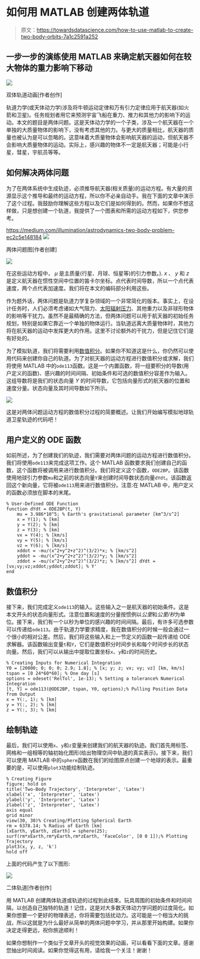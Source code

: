 # 如何用 MATLAB 创建两体轨道

> 原文：<https://towardsdatascience.com/how-to-use-matlab-to-create-two-body-orbits-7a1c2591a252>

## 一步一步的演练使用 MATLAB 来确定航天器如何在较大物体的重力影响下移动

![](img/d759a21edeca44ff577b7ac1d1426421.png)

双体轨道动画[作者创作]

轨道力学(或天体动力学)涉及将牛顿运动定律和万有引力定律应用于航天器(如火箭和卫星)。任务规划者用它来预测宇宙飞船在重力、推力和其他力的影响下的运动。本文的题目是两体问题。这是天体动力学的一个子类，涉及一个航天器在一个单独的大质量物体的影响下，没有考虑其他的力。与更大的质量相比，航天器的质量也被认为是可以忽略的。这意味着大质量物体会影响航天器的运动，但航天器不会影响大质量物体的运动。实际上，感兴趣的物体不一定是航天器；可能是小行星，彗星，宇航员等等。

## 如何解决两体问题

为了在两体系统中生成轨迹，必须推导航天器(相关质量)的运动方程。有大量的资源显示这个推导和最终的运动方程，所以你不必亲自动手。我在下面的文章中演示了这个过程。我鼓励你理解这些方程以及它们是如何得到的。然而，如果你不想这样做，只是想创建一个轨道，我提供了一个图表和所需的运动方程如下，供您参考。

<https://medium.com/illumination/astrodynamics-two-body-problem-ec2c5e148184>  ![](img/11c14abe0d51f2ec028817fbbc378b9e.png)

两体问题图[作者创建]

![](img/59b7df0f9c3b98d425a05287c04ec72c.png)

在这些运动方程中， *μ* 是主质量(行星、月球、恒星等)的引力参数。). *x* 、 *y* 和 *z* 是定义航天器在惯性空间中位置的笛卡尔坐标。点代表时间导数，所以一个点代表速度，两个点代表加速度。我们将在本文的编码部分利用这些。

作为题外话，两体问题是轨道力学复杂领域的一个非常简化的版本。事实上，在设计任务时，人们必须考虑诸如大气阻力、[太阳辐射压力](https://medium.com/illumination/deriving-the-effect-of-solar-radiation-pressure-on-orbits-150792f64d0b)、其他重力以及非球形物体的影响等干扰力。虽然不是最精确的方法，但两体问题可以用于航天器的初始任务规划，特别是如果它靠近一个单独的物体运行。当轨道远离大质量物体时，其他力将在航天器的运动中发挥更大的作用。这里不讨论额外的干扰力，但是记住它们是有好处的。

为了模拟轨道，我们将需要利用[数值积分](/numerical-integration-in-matlab-f41d187c1c15)。如果你不知道这是什么，你仍然可以使用代码来创建你自己的轨道。为了对航天器的运动方程进行数值积分或求解，我们将使用 MATLAB 中的`ode113`函数。这是一个内置函数，将一组要积分的导数(用户定义的函数)、感兴趣的时间间隔、初始条件和可选的数值积分容差作为输入。这组导数将是我们的状态向量 *Y* 的时间导数，它包括向量形式的航天器的位置和速度分量。状态向量及其时间导数如下所示。

![](img/3e1d3144deb8629857fa5dced0435864.png)

这是对两体问题运动方程的数值积分过程的简要概述。让我们开始编写模拟地球轨道卫星轨迹的代码吧！

## 用户定义的 ODE 函数

如前所述，为了创建我们的轨迹，我们需要对两体问题的运动方程进行数值积分。我们将使用`ode113`来完成这项工作。这个 MATLAB 函数要求我们创建自己的函数，这个函数将被调用来进行数值积分。我们将定义这个函数，`ODE2BP`。该函数使用地球引力参数`mu`和之前的状态向量`Y`来创建时间导数状态向量`dYdt`。该函数返回这个新向量，它将被`ode113`用来进行数值积分。注意:在 MATLAB 中，用户定义的函数必须放在脚本的末尾。

```
% User-Defined ODE Function
function dYdt = ODE2BP(t, Y)
    mu = 3.986*10^5; % Earth's gravitational parameter [km^3/s^2]
    x = Y(1); % [km]
    y = Y(2); % [km]
    z = Y(3); % [km]
    vx = Y(4); % [km/s]
    vy = Y(5); % [km/s]
    vz = Y(6); % [km/s]
    xddot = -mu/(x^2+y^2+z^2)^(3/2)*x; % [km/s^2]
    yddot = -mu/(x^2+y^2+z^2)^(3/2)*y; % [km/s^2]
    zddot = -mu/(x^2+y^2+z^2)^(3/2)*z; % [km/s^2] dYdt = [vx;vy;vz;xddot;yddot;zddot]; % Y'
end
```

## 数值积分

接下来，我们完成定义`ode113`的输入。这些输入之一是航天器的初始条件。这是本文开头的状态向量形式。注意位置和速度的分量按惯例以*公里*和*公里/秒*为单位。接下来，我们有一个以秒为单位的感兴趣的时间间隔。最后，有许多可选参数可以传递给`ode113`。由于轨道力学要求精度，我在数值积分的时候一般会通过一个很小的相对公差。然后，我们将这些输入和上一节定义的函数一起传递给 ODE 求解器。该函数输出变量`t`和`Y`，它们是数值积分时间步长和每个时间步长的状态向量。然后，我们可以从输出中提取位置坐标`x`、`y`和`z`的时间历史。

```
% Creating Inputs for Numerical Integration
Y0 = [20000; 0; 0; 0; 2.9; 1.8]; % [x; y; z; vx; vy; vz] [km, km/s]
tspan = [0 24*60*60]; % One day [s]
options = odeset('RelTol', 1e-13); % Setting a tolerance% Numerical Integration
[t, Y] = ode113(@ODE2BP, tspan, Y0, options);% Pulling Position Data from Output
x = Y(:, 1); % [km]
y = Y(:, 2); % [km]
z = Y(:, 3); % [km]
```

## 绘制轨迹

最后，我们可以使用`x`、`y`和`z`变量来创建我们的航天器的轨迹。我们首先用标签、网格和一组相等的轴初始化图形(给出物理空间中轨道的真实表示)。接下来，我们可以使用 MATLAB 中的`sphere`函数在我们的绘图原点创建一个地球的表示。最重要的是，可以使用`plot3`功能绘制轨迹。

```
% Creating Figure
figure; hold on
title('Two-Body Trajectory', 'Interpreter', 'Latex')
xlabel('x', 'Interpreter', 'Latex')
ylabel('y', 'Interpreter', 'Latex')
zlabel('z', 'Interpreter', 'Latex')
axis equal
grid minor
view(30, 30)% Creating/Plotting Spherical Earth
rm = 6378.14; % Radius of Earth [km]
[xEarth, yEarth, zEarth] = sphere(25);
surf(rm*xEarth,rm*yEarth,rm*zEarth, 'FaceColor', [0 0 1]);% Plotting Trajectory
plot3(x, y, z, 'k')
hold off
```

上面的代码产生了以下图形:

![](img/b90990c870ae23108795eea13bf53149.png)

二体轨道[作者创作]

用 MATLAB 创建两体轨道或轨迹的过程到此结束。玩具周围的初始条件和时间间隔，以创造自己独特的轨道！记住，这是对大多数天体动力学问题的过度简化。如果你想要一个更好的物理表述，你将需要包括扰动力。这可能是一个相当大的挑战，所以这就是为什么最好从简单的两体问题中学习，并从那里开始构建。如果你决定走得更远，祝你旅途顺利！

如果你想制作一个类似于文章开头的视觉效果的动画，可以看看下面的文章。感谢您抽出时间阅读。如果你觉得这有用，请给我一个关注！谢谢！

</how-to-animate-plots-in-matlab-fa42cf994f3e> 